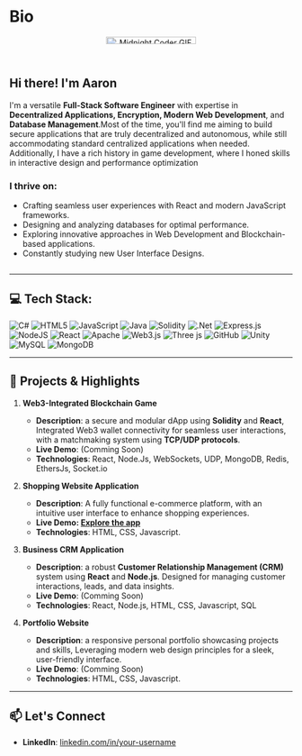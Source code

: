 # Bio
<div style="display: flex; flex-wrap: wrap;">


<!-- Image Container -->
  <div style="flex: 1 1 30%; text-align: center; margin-bottom: 20px;">
    <img src="https://raw.githubusercontent.com/punitkmryh/punitkmryh/master/Developer.gif" 	alt="Midnight Coder GIF" style="width: 80%; max-width: 200px; border-radius: 10px;">
  </div>

  <div style="flex: 1 1 100%; max-width: 600px; text-align: left;">
    <h2>Hi there! I'm Aaron</h2>
    <p>
      I'm a versatile <strong>Full-Stack Software Engineer</strong> with expertise in 
  <strong>Decentralized Applications, Encryption, Modern Web Development</strong>, and 
  <strong>Database Management</strong>.Most of the time, you'll find me aiming to build secure applications that are truly decentralized and autonomous, while still accommodating standard centralized applications when needed. Additionally, I have a rich history in game development, where I honed skills in interactive design and performance optimization
    </p>
    <h3>I thrive on:</h3>
    <ul>
      <li>Crafting seamless user experiences with React and modern JavaScript frameworks.</li>
      <li>Designing and analyzing databases for optimal performance.</li>
      <li>Exploring innovative approaches in Web Development and Blockchain-based applications.</li>
      <li>Constantly studying new User Interface Designs.</li>
    </ul>
  </div>

</div>

---

## 💻 Tech Stack:
![C#](https://img.shields.io/badge/c%23-%23239120.svg?style=for-the-badge&logo=csharp&logoColor=white) ![HTML5](https://img.shields.io/badge/html5-%23E34F26.svg?style=for-the-badge&logo=html5&logoColor=white) ![JavaScript](https://img.shields.io/badge/javascript-%23323330.svg?style=for-the-badge&logo=javascript&logoColor=%23F7DF1E) ![Java](https://img.shields.io/badge/java-%23ED8B00.svg?style=for-the-badge&logo=openjdk&logoColor=white) ![Solidity](https://img.shields.io/badge/Solidity-%23363636.svg?style=for-the-badge&logo=solidity&logoColor=white) ![.Net](https://img.shields.io/badge/.NET-5C2D91?style=for-the-badge&logo=.net&logoColor=white) ![Express.js](https://img.shields.io/badge/express.js-%23404d59.svg?style=for-the-badge&logo=express&logoColor=%2361DAFB) ![NodeJS](https://img.shields.io/badge/node.js-6DA55F?style=for-the-badge&logo=node.js&logoColor=white) ![React](https://img.shields.io/badge/react-%2320232a.svg?style=for-the-badge&logo=react&logoColor=%2361DAFB) ![Apache](https://img.shields.io/badge/apache-%23D42029.svg?style=for-the-badge&logo=apache&logoColor=white) ![Web3.js](https://img.shields.io/badge/web3.js-F16822?style=for-the-badge&logo=web3.js&logoColor=white) ![Three js](https://img.shields.io/badge/threejs-black?style=for-the-badge&logo=three.js&logoColor=white) ![GitHub](https://img.shields.io/badge/github-%23121011.svg?style=for-the-badge&logo=github&logoColor=white) ![Unity](https://img.shields.io/badge/unity-%23000000.svg?style=for-the-badge&logo=unity&logoColor=white) ![MySQL](https://img.shields.io/badge/mysql-4479A1.svg?style=for-the-badge&logo=mysql&logoColor=white) ![MongoDB](https://img.shields.io/badge/MongoDB-%234ea94b.svg?style=for-the-badge&logo=mongodb&logoColor=white)

---

## 🚀 Projects & Highlights

1. **Web3-Integrated Blockchain Game** 
   - **Description**: a secure and modular dApp using **Solidity** and **React**, Integrated Web3 wallet connectivity for seamless user interactions, with a matchmaking system using **TCP/UDP protocols**.
   - **Live Demo**: (Comming Soon)
   - **Technologies**: React, Node.Js, WebSockets, UDP, MongoDB, Redis, EthersJs, Socket.io


2. **Shopping Website Application**
   - **Description**: A fully functional e-commerce platform, with an intuitive user interface to enhance shopping experiences.
   - **Live Demo: [Explore the app](https://github.com/your-username/shopping-app)**
   - **Technologies**: HTML, CSS, Javascript.


3. **Business CRM Application**
   - **Description**: a robust **Customer Relationship Management (CRM)** system using **React** and **Node.js**. Designed for managing customer interactions, leads, and data insights.
   - **Live Demo**: (Comming Soon)
   - **Technologies**: React, Node.js, HTML, CSS, Javascript, SQL


4. **Portfolio Website**
   - **Description**: a responsive personal portfolio showcasing projects and skills, Leveraging modern web design principles for a sleek, user-friendly interface.
   - **Live Demo**: (Comming Soon)
   - **Technologies**: HTML, CSS, Javascript.


---

## 📫 Let's Connect
- **LinkedIn**: [linkedin.com/in/your-username](https://linkedin.com/in/your-username)
